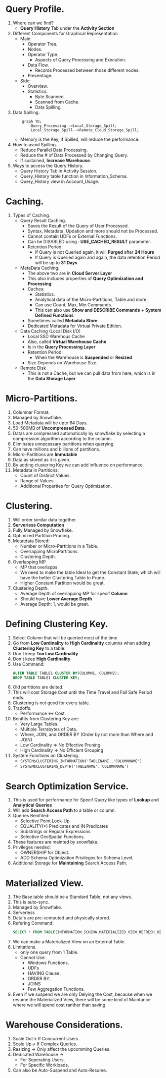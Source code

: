 # Query Profile. 
1. Where can we find? 
    * **Query History** Tab under the **Activity Section**
2. Different Components for Graphical Representation
    * Main: 
        * Operator Tree. 
        * Nodes. 
        * Operator Type. 
            * Aspects of Query Processing and Execution. 
        * Data Flow. 
            * Records Processed between those different nodes. 
        * Precentage. 
    * Side: 
        * Overview. 
        * Statistics. 
            * Byte Scanned.
            * Scanned from Cache. 
            * Data Spilling. 
3. Data Spilling.  
    ```mermaid
        graph TD;
            Query_Processing-->Local_Storage_Spill; 
            Local_Storage_Spill-->Remote_Cloud_Storage_Spill;
    ```
    * Memory is the Key, if Spilled, will reduce the performance. 
4. How to avoid Spilling. 
    * Reduce Parallel Data Processing. 
    * Reduce the # of Data Processed by Changing Query. 
    * If sustained, **Increase Warehouse**. 
5. Ways to access the Query History. 
    * Query History Tab in Activity Session. 
    * Query_History table function in Information_Schema. 
    * Query_History view in Account_Usage. 

# Caching. 
1. Types of Caching. 
    * Query Result Caching. 
        * Saves the Result of the Query of User Processed. 
        * Syntax, Metadata, Updation and more should not be Processed. 
        * Cannot contain UDFs or External Functions. 
        * Can be DISABLED using : **USE_CACHED_RESULT** parameter.
        * Retention Period: 
            * If Query is not Queried again, it will **Purged** after **24 Hours**
            * If Query is Queried again and again, the data retention Period will be up to **31 Days**
    * MetaData Caching. 
        * The above two are in **Cloud Server Layer**
        * This also includes properties of **Query Optimization and Processing**
        * Caches: 
            * Statistics. 
            * Analytical data of the Micro-Partitions, Table and more. 
            * Can use Count, Max, Min Commands. 
            * This can also use **Show and DESCRIBE Commands** + **System Defined Functions**
        * Sometimes called **Metadata Store**
        * Dedicated Metadata for Virtual Private Edition.
    * Data Caching (Local Disk I/O)
        * Local SSD Warehous Cache
        * Also, called **Virtual Warehouse Cache**
        * Is in the **Query Processing Layer**
        * Retention Period: 
            * When the Warehouse is **Suspended** or **Resized**
        * Size Depends on Warehouse Size.
    - Remote Disk
        * This is not a Cache, but we can pull data from here, which is in the **Data Storage Layer**

# Micro-Partitions. 
1. Columnar Format. 
2. Managed by Snowflake. 
3. Load Metadata will be upto 64 Days. 
4. 50-500MB of **Uncompressed Data**. 
5. Datas are compressed automatically by snowflake by selecting a compression algorithm according to the column. 
6. Eliminates unnecessary partitions when querying. 
7. Can have millions and billions of partitions. 
8. Micro-Partitions are **Immutable** 
9. Data as stored as it is given. 
10. By adding clustering Key we can add influence on performance. 
11. Metadata in Partitions: 
    * Count of Distinct Values. 
    * Range of Values
    * Additional Properties for Query Optimization. 

# Clustering. 
1. Will order similar data together. 
2. **Serverless Computation** 
3. Fully Managed by Snowflake. 
4. Optimized Partition Pruning. 
5. Metatdata Stored: 
    * Number or Micro-Partitions in a Table. 
    * Overlapping MicroPartitions. 
    * Clustering Depth. 
6. Overlapping MP
    * MP that overlapps 
    * We need to make the table Ideal to get the Constant State, which will have the better Clustering Table to Prune.
    * Higher Constant Partition would be great.
7. Clustering Depth. 
    * Average Depth of overlapping MP for specif **Column**
    * Should have **Lower Average Depth**
    * Average Depth: 1, would be great. 

# Defining Clustering Key. 
1. Select Column that will be queried most of the time
2. Go from **Low Cardinality** to **High Cardinality** columns when adding **Clustering Key** to a table. 
3. Don't keep **Too Low Cardinality** 
4. Don't keep **High Cardinality**
5. Use Command: 
    ```sql
    ALTER TABLE TABLE1 CLUSTER BY(COLUMN1, COLUMN2);
    DROP TABLE TABLE1 CLUSTER KEY; 
    ```
6. Old partitions are delted. 
7. This will cost Storage Cost until the Time Travel and Fail Safe Period ends. 
8. Clustering is not good for every table. 
9. Tradoffs. 
    * Performance <=> Cost. 
10. Benifits from Clustering Key are: 
    * Very Large Tables. 
    * Multiple Terrabytes of Data. 
    * Where, JOIN, and ORDER BY (Order by not more than Where and JOIN)
    * Low Cardinality => No Effective Pruning
    * High Cardinality => No Efficient Grouping 
11. System Functions on Clustering. 
    * ```SYSTEM$CLUSTERING_INFORMATION('TABLENAME','COLUMNNAME')```
    * ```SYSTEM$CLUSTERING_DEPTH('TABLENAME','COLUMNNAME')```

# Search Optimization Service. 
1. This is used for performance for Specif Query like types of **Lookup** and **Analytical Queries**
2. Will add **Search Access Path** to a table or column. 
3. Queries Benifited: 
    * Selective Point Look-Up
    * EQUALITY(*) Predicates and IN Predicates
    * Substrings or Regular Expressions
    * Selective GeoSpatial Functions. 
4. These features are mainted by snowflake. 
5. Privileges needed: 
    * OWNERSHIP for Object. 
    * ADD Schema Optimization Privileges for Schema Level. 
6. Additional Storage for **Maintaining** Search Access Path. 

# Materialized View. 
1. The Base table should be a Standard Table, not any views. 
2. This is auto-sync. 
3. Managed by Snowflake. 
4. Serverless
5. Data's are pre-computed and physically stored. 
6. Refering Command: 
    ```sql
    SELECT * FROM TABLE(INFORMATION_SCHEMA.MATERIALIZED_VIEW_REFRESH_HISTORY());
    ```
7. We can make a Materialized View on an External Table.
8. Limitations. 
    * only one query from 1 Table. 
    * Cannot Use: 
        * Windows Functions. 
        * UDFs
        * HAVING Clause. 
        * ORDER BY. 
        * JOINS
        * Few Aggregation Functions. 
9. Even if we suspend we are only Delying the Cost, because when we resume the Materialized View, there will be some kind of Maintance where we will spend cost ranther than saving. 

# Warehouse Considerations. 
1. Scale Out-> If Concurrent Users. 
2. Scale Up-> If Complex Queries. 
3. Resizing -> Only affect the upcomming Queries. 
4. Dedicated Warehouse -> 
    * For Seperating Users.
    * For Specific Workloads. 
5. Can also be Auto-Suspend and Auto-Resume. 